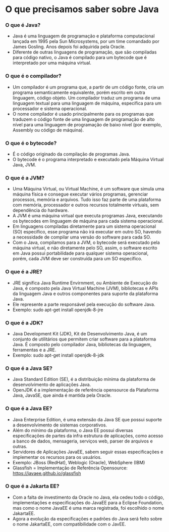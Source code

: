 # O que precisamos saber sobre Java

### O que é Java?

- Java é uma linguagem de programação e plataforma computacional lançada em 1995 pela Sun Microsystems, por um time comandado por James Gosling. Anos depois foi adquirida pela Oracle.
- Diferente de outras linguagens de programação, que são compiladas para código nativo, o Java é compilado para um bytecode que é interpretado por uma máquina virtual.

### O que é o compilador?

- Um compilador é um programa que, a partir de um código fonte, cria um programa semanticamente equivalente, porém escrito em outra linguagem, código objeto. Um compilador traduz um programa de uma linguagem textual para uma linguagem de máquina, específica para um processador e sistema operacional.
- O nome compilador é usado principalmente para os programas que traduzem o código fonte de uma linguagem de programação de alto nível para uma linguagem de programação de baixo nível (por exemplo, Assembly ou código de máquina).

### O que é o bytecode?

- É o código originado da compilação de programas Java.
- O bytecode é o programa interpretado e executado pela Máquina Virtual Java, JVM.

### O que é a JVM?

- Uma Máquina Virtual, ou Virtual Machine, é um software que simula uma máquina física e consegue executar vários programas, gerenciar processos, memória e arquivos. Tudo isso faz parte de uma plataforma com memória, processador e outros recursos totalmente virtuais, sem dependência do hardware.
- A JVM é uma máquina virtual que executa programas Java, executando os bytecodes em linguagem de máquina para cada sistema operacional.
- Em linguagens compiladas diretamente para um sistema operacional (SO) específico, esse programa não irá executar em outro SO, havendo a necessidade de compilar uma versão do software para cada SO.
- Com o Java, compilamos para a JVM, o bytecode será executado pela máquina virtual, e não diretamente pelo SO, assim, o software escrito em Java possui portabilidade para qualquer sistema operacional, porém, cada JVM deve ser construída para um SO específico.

### O que é a JRE?

- JRE significa Java Runtime Envirnment, ou Ambiente de Execução do Java, é composto pela Java Virtual Machine (JVM), bibliotecas e APIs da linguagem Java e outros componentes para suporte da plataforma Java.
- Ele represente a parte responsável pela execução do software Java.
- Exemplo: sudo apt-get install openjdk-8-jre

### O que é a JDK?

- Java Development Kit (JDK), Kit de Desenvolvimento Java, é um conjunto de utilitários que permitem criar software para a plataforma Java. É composto pelo compilador Java, bibliotecas da linguagem, ferramentas e a JRE.
- Exemplo: sudo apt-get install openjdk-8-jdk

### O que é a Java SE?

- Java Standard Edition (SE), é a distribuição mínima da plataforma de desenvolvimento de aplicações Java.
- OpenJDK é a implementação de referência opensource da Plataforma Java, JavaSE, que ainda é mantida pela Oracle.

### O que é a Java EE?

- Java Enterprise Edition, é uma extensão da Java SE que possui suporte a desenvolvimento de sistemas corporativos.
- Além do mínimo da plataforma, o Java EE possui diversas especificações de partes da infra estrutura de aplicações, como acesso a banco de dados, mensageria, serviços web, parser de arquivos e outras.
- Servidores de Aplicações JavaEE, sabem seguir essas especificações e implementar os recursos para os usuários.
- Exemplo: JBoss (RedHat), Weblogic (Oracle), WebSphere (IBM)
- Glassfish = Implementação de Referência Opensource: https://javaee.github.io/glassfish

### O que é a Jakarta EE?

- Com a falta de investimento da Oracle no Java, ela cedeu todo o código, implementações e especificações do JavaEE para a Eclipse Foundation, mas como o nome JavaEE é uma marca registrada, foi escolhido o nome JakartaEE.
- Agora a evolução da especificações e padrões do Java será feito sobre o nome JakartaEE, com compatibilidade com o JavEE.
